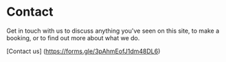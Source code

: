 # Contact

Get in touch with us to discuss anything you've seen on this site, to make a booking, or to find out more about what we do.

[Contact us] (https://forms.gle/3pAhmEofJ1dm48DL6)
